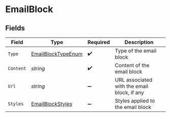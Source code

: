 # EmailBlock


## Fields

| Field                                                               | Type                                                                | Required                                                            | Description                                                         |
| ------------------------------------------------------------------- | ------------------------------------------------------------------- | ------------------------------------------------------------------- | ------------------------------------------------------------------- |
| `Type`                                                              | [EmailBlockTypeEnum](../../Models/Components/EmailBlockTypeEnum.md) | :heavy_check_mark:                                                  | Type of the email block                                             |
| `Content`                                                           | *string*                                                            | :heavy_check_mark:                                                  | Content of the email block                                          |
| `Url`                                                               | *string*                                                            | :heavy_minus_sign:                                                  | URL associated with the email block, if any                         |
| `Styles`                                                            | [EmailBlockStyles](../../Models/Components/EmailBlockStyles.md)     | :heavy_minus_sign:                                                  | Styles applied to the email block                                   |